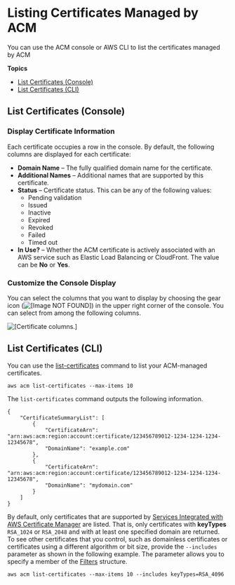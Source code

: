 # Listing Certificates Managed by ACM<a name="gs-acm-list"></a>

You can use the ACM console or AWS CLI to list the certificates managed by ACM

**Topics**
+ [List Certificates \(Console\)](#gs-acm-list-console)
+ [List Certificates \(CLI\)](#gs-acm-list-cli)

## List Certificates \(Console\)<a name="gs-acm-list-console"></a>

### Display Certificate Information<a name="gs-acm-list-console-display"></a>

Each certificate occupies a row in the console\. By default, the following columns are displayed for each certificate: 
+ **Domain Name** – The fully qualified domain name for the certificate\.
+ **Additional Names** – Additional names that are supported by this certificate\.
+ **Status** – Certificate status\. This can be any of the following values:
  + Pending validation
  + Issued
  + Inactive
  + Expired
  + Revoked
  + Failed
  + Timed out
+ **In Use?** – Whether the ACM certificate is actively associated with an AWS service such as Elastic Load Balancing or CloudFront\. The value can be **No** or **Yes**\.

### Customize the Console Display<a name="gs-acm-list-console-customize"></a>

You can select the columns that you want to display by choosing the gear icon \(![\[Image NOT FOUND\]](http://docs.aws.amazon.com/acm/latest/userguide/images/acm-gear-icon-console.png)\) in the upper right corner of the console\. You can select from among the following columns\. 

![\[Certificate columns.\]](http://docs.aws.amazon.com/acm/latest/userguide/images/acm-show-columns-console.png)

## List Certificates \(CLI\)<a name="gs-acm-list-cli"></a>

You can use the [list\-certificates](https://docs.aws.amazon.com/cli/latest/reference/acm/list-certificates.html) command to list your ACM\-managed certificates\. 

```
aws acm list-certificates --max-items 10
```

The `list-certificates` command outputs the following information\.

```
{
    "CertificateSummaryList": [
        {
            "CertificateArn": "arn:aws:acm:region:account:certificate/123456789012-1234-1234-1234-12345678",
            "DomainName": "example.com"
        },
        {
            "CertificateArn": "arn:aws:acm:region:account:certificate/123456789012-1234-1234-1234-12345678",
            "DomainName": "mydomain.com"
        }
    ]
}
```

By default, only certificates that are supported by [Services Integrated with AWS Certificate Manager](acm-services.md) are listed\. That is, only certificates with **keyTypes** `RSA_1024` or `RSA_2048` and with at least one specified domain are returned\. To see other certificates that you control, such as domainless certificates or certificates using a different algorithm or bit size, provide the `--includes` parameter as shown in the following example\. The parameter allows you to specify a member of the [Filters](https://docs.aws.amazon.com/acm/latest/APIReference/API_Filters.html) structure\. 

```
aws acm list-certificates --max-items 10 --includes keyTypes=RSA_4096
```